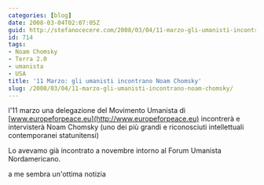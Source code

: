 ```yaml
---
categories: [blog]
date: 2008-03-04T02:07:05Z
guid: http://stefanocecere.com/2008/03/04/11-marzo-gli-umanisti-incontrano-noam-chomsky/
id: 714
tags:
- Noam Chomsky
- Terra 2.0
- umanista
- USA
title: '11 Marzo: gli umanisti incontrano Noam Chomsky'
slug: /2008/03/04/11-marzo-gli-umanisti-incontrano-noam-chomsky/
---
```


l'11 marzo una delegazione del Movimento Umanista di [www.europeforpeace.eu](http://www.europeforpeace.eu) incontrerà e intervisterà Noam Chomsky (uno dei più grandi e riconosciuti intellettuali contemporanei statunitensi)

Lo avevamo già incontrato a novembre intorno al Forum Umanista Nordamericano.

a me sembra un'ottima notizia